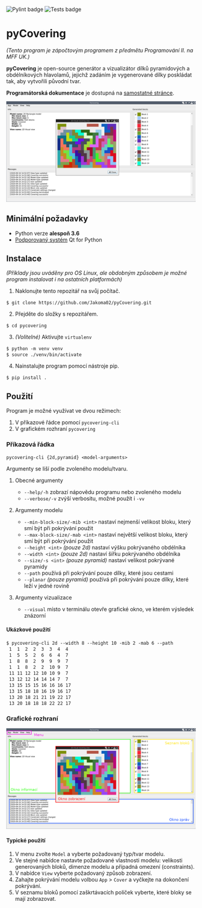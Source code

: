 ![Pylint badge](https://github.com/Jakoma02/covering/workflows/Pylint/badge.svg)
![Tests badge](https://github.com/Jakoma02/covering/workflows/Python%20tests/badge.svg)

# pyCovering
_(Tento program je zápočtovým programem z předmětu Programování II. na MFF UK.)_

**pyCovering** je open-source generátor a vizualizátor dílků pyramidových
a obdélníkových hlavolamů, jejichž zadáním je vygenerované dílky poskládat
tak, aby vytvořili původní tvar.

**Programátorská dokumentace** je dostupná na [samostatné stránce](DEV_DOCS.md).

![Screenshot](images/gui_screenshot.png)

## Minimální požadavky
- Python verze **alespoň 3.6**
- [Podporovaný systém](https://wiki.qt.io/Qt_for_Python) Qt for Python

## Instalace

_(Příklady jsou uváděny pro OS Linux, ale obdobným způsobem je možné
program instalovat i na ostatních platformách)_

1) Naklonujte tento repozitář na svůj počítač.
```
$ git clone https://github.com/Jakoma02/pyCovering.git
```

2) Přejděte do složky s repozitářem.
```
$ cd pycovering
```

3) _(Volitelné)_ Aktivujte `virtualenv`
```
$ python -m venv venv
$ source ./venv/bin/activate
```

4) Nainstalujte program pomocí nástroje pip.
```
$ pip install .
```

## Použití
Program je možné využívat ve dvou režimech:

 1) V příkazové řádce pomocí `pycovering-cli`
 2) V grafickém rozhraní `pycovering`

### Příkazová řádka
```
pycovering-cli {2d,pyramid} <model-arguments>
```

Argumenty se liší podle zvoleného modelu/tvaru.

1) Obecné argumenty
   - `--help/-h` zobrazí nápovědu programu nebo zvoleného modelu
   - `--verbose/-v` zvýší verbositu, možné použít i `-vv`

2) Argumenty modelu
   - `--min-block-size/-mib <int>` nastaví nejmenší velikost bloku,
		který smí být při pokrývání použit
   - `--max-block-size/-mab <int>` nastaví největší velikost bloku,
		který smí být při pokrývání použit
   - `--height <int>` _(pouze 2d)_ nastaví výšku pokrývaného obdélníka
   - `--width <int>` _(pouze 2d)_ nastaví šířku pokrývaného obdélníka
   - `--size/-s <int>` _(pouze pyramid)_  nastaví velikost pokrývané pyramidy
   - `--path` používá při pokrývání pouze dílky, které jsou cestami
   - `--planar` _(pouze pyramid)_ používá při pokrývání pouze dílky,
		které leží v jedné rovině

3) Argumenty vizualizace
   - `--visual` místo v terminálu otevře grafické okno, ve kterém výsledek
	znázorní

#### Ukázkové použití
```
$ pycovering-cli 2d --width 8 --height 10 -mib 2 -mab 6 --path
 1  1  2  2  3  3  4  4 
 1  5  5  2  6  6  4  7 
 1  8  8  2  9  9  9  7 
 1  1  8  2  2  10 9  7 
 11 11 12 12 10 10 9  7 
 13 12 12 14 14 14 7  7 
 13 15 15 15 16 16 16 17
 13 15 18 18 16 19 16 17
 13 20 18 21 21 19 22 17
 13 20 18 18 18 22 22 17
```

### Grafické rozhraní
![Popsaný screenshot](images/gui_screenshot_with_description.png)

#### Typické použití

1) V menu zvolte `Model` a  vyberte požadovaný typ/tvar modelu.
2) Ve stejné nabídce nastavte požadované vlastnosti modelu: velikosti
	generovaných bloků, dimenze modelu a případná omezení (constraints).
3) V nabídce `View` vyberte požadovaný způsob zobrazení.
4) Zahajte pokrývání modelu volbou `App` > `Cover` a vyčkejte na dokončení
	pokrývání.
5) V seznamu bloků pomocí zaškrtávacích políček vyberte, které bloky
	se mají zobrazovat.
